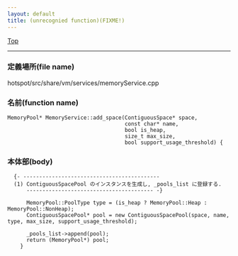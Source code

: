 ```yaml
---
layout: default
title: (unrecognied function)(FIXME!)
---
```

[Top](../index.html)

--- 
### 定義場所(file name)
hotspot/src/share/vm/services/memoryService.cpp

### 名前(function name)
```
MemoryPool* MemoryService::add_space(ContiguousSpace* space,
                                     const char* name,
                                     bool is_heap,
                                     size_t max_size,
                                     bool support_usage_threshold) {
```

### 本体部(body)
```
  {- -------------------------------------------
  (1) ContiguousSpacePool のインスタンスを生成し, _pools_list に登録する.
      ---------------------------------------- -}

	  MemoryPool::PoolType type = (is_heap ? MemoryPool::Heap : MemoryPool::NonHeap);
	  ContiguousSpacePool* pool = new ContiguousSpacePool(space, name, type, max_size, support_usage_threshold);
	
	  _pools_list->append(pool);
	  return (MemoryPool*) pool;
	}
	
```


